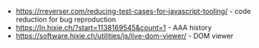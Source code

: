 - https://rreverser.com/reducing-test-cases-for-javascript-tooling/ - code reduction for bug reproduction
- https://ln.hixie.ch/?start=1138169545&count=1 - AAA history
- https://software.hixie.ch/utilities/js/live-dom-viewer/ - DOM viewer

